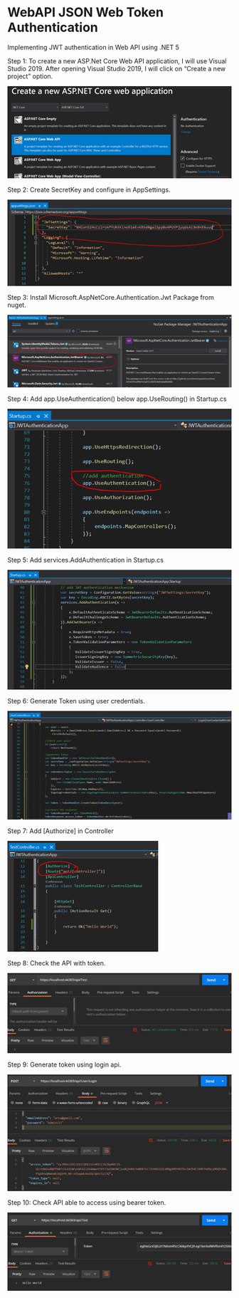 # WebAPI JSON Web Token Authentication
Implementing JWT authentication in Web API using .NET 5

Step 1: To create a new ASP.Net Core Web API application, I will use Visual Studio 2019. After opening Visual Studio 2019, I will click on “Create a new project” option.
 
 ![](https://github.com/GireeshKyamannavar/WebAPI-JWTAuthentication/blob/main/Pictures/Picture1.png)

Step 2: Create SecretKey and configure in AppSettings.
 
 ![](https://github.com/GireeshKyamannavar/WebAPI-JWTAuthentication/blob/main/Pictures/Picture2.png)

Step 3: Install Microsoft.AspNetCore.Authentication.Jwt Package from nuget.
 
 ![](https://github.com/GireeshKyamannavar/WebAPI-JWTAuthentication/blob/main/Pictures/Picture3.png)

Step 4: Add app.UseAuthentication() below app.UseRouting() in Startup.cs
 
 ![](https://github.com/GireeshKyamannavar/WebAPI-JWTAuthentication/blob/main/Pictures/Picture4.png)
 
Step 5:  Add services.AddAuthentication in Startup.cs
 
 ![](https://github.com/GireeshKyamannavar/WebAPI-JWTAuthentication/blob/main/Pictures/Picture5.png)
 
Step 6: Generate Token using user credentials.
 
![](https://github.com/GireeshKyamannavar/WebAPI-JWTAuthentication/blob/main/Pictures/Picture6.png)

Step 7: Add [Authorize] in Controller
 
![](https://github.com/GireeshKyamannavar/WebAPI-JWTAuthentication/blob/main/Pictures/Picture7.png)

Step 8: Check the API with token.
  
![](https://github.com/GireeshKyamannavar/WebAPI-JWTAuthentication/blob/main/Pictures/Picture8.png)

Step 9: Generate token using login api.
 
![](https://github.com/GireeshKyamannavar/WebAPI-JWTAuthentication/blob/main/Pictures/Picture9.png)

Step 10: Check API able to access using bearer token.
 
![](https://github.com/GireeshKyamannavar/WebAPI-JWTAuthentication/blob/main/Pictures/Picture10.png)
